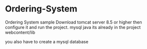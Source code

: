 # Ordering-System
Ordering System sample
Download tomcat server 8.5 or higher then configure it and run the project.
mysql java its already in the project webcontent/lib

you also have to create a mysql database 
